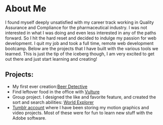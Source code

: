 # About Me
I found myself deeply unsatisfied with my career track working in Quality Assurance and Compliance for the pharmaceutical industry. I was not interested in what I was doing and even less interested in any of the paths forward. So I hit the hard reset and decided to indulge my passion for web development. I quit my job and took a full time, remote web development bootcamp. Below are the projects that I have built with the various tools we learned. This is just the tip of the iceberg though, I am very excited to get out there and just start learning and creating!

## Projects:
* My first ever creation:[Beer Detective](https://github.com/Lightninthorman/Lightninthorman.github.io/tree/master/breweryDB_app)
* Find leftover food in the office with [Vulture](https://github.com/Lightninthorman/vulture)
* Group project. I designed the like and favorite feature, and created the sort and search abilities: [World Explorer](https://github.com/yortortle/FavoriteLocationsApp)
* [Tumblr account](https://lightninthorman.tumblr.com/) where I have been storing my motion graphics and video projects. Most of these were for fun to learn new stuff with the Adobe software.
